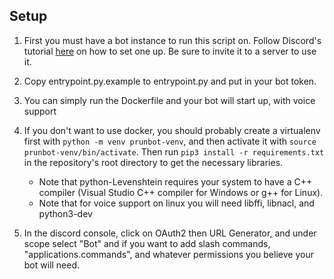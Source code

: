 ## Setup
1. First you must have a bot instance to run this script on. Follow Discord's tutorial [here](https://discord.onl/2019/03/21/how-to-set-up-a-bot-application/) on how to set one up. Be sure to invite it to a server to use it.

2. Copy entrypoint.py.example to entrypoint.py and put in your bot token.

3. You can simply run the Dockerfile and your bot will start up, with voice support

4. If you don't want to use docker, you should probably create a virtualenv first with `python -m venv prunbot-venv`, and then activate it with `source prunbot-venv/bin/activate`. Then run `pip3 install -r requirements.txt` in the repository's root directory to get the necessary libraries.

    * Note that python-Levenshtein requires your system to have a C++ compiler (Visual Studio C++ compiler for Windows or g++ for Linux).
    * Note that for voice support on linux you will need libffi, libnacl, and python3-dev

5. In the discord console, click on OAuth2 then URL Generator, and under scope select "Bot" and if you want to add slash commands, "applications.commands", and whatever permissions you believe your bot will need.
